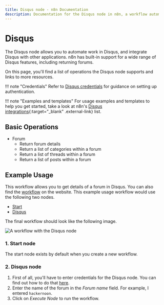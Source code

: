 ```yaml
---
title: Disqus node - n8n Documentation
description: Documentation for the Disqus node in n8n, a workflow automation platform. Includes details of operations and configuration, and links to examples and credentials information.
---
```


# Disqus

The Disqus node allows you to automate work in Disqus, and integrate Disqus with other applications. n8n has built-in support for a wide range of Disqus features, including returning forums.

On this page, you'll find a list of operations the Disqus node supports and links to more resources.

!!! note "Credentials"
    Refer to [Disqus credentials](/integrations/builtin/credentials/disqus/) for guidance on setting up authentication. 

!!! note "Examples and templates"
    For usage examples and templates to help you get started, take a look at n8n's [Disqus integrations](https://n8n.io/integrations/disqus/){:target="_blank" .external-link} list.


## Basic Operations

* Forum
    * Return forum details
    * Return a list of categories within a forum
    * Return a list of threads within a forum
    * Return a list of posts within a forum

## Example Usage

This workflow allows you to get details of a forum in Disqus. You can also find the [workflow](https://n8n.io/workflows/493) on the website. This example usage workflow would use the following two nodes.
- [Start](/integrations/builtin/core-nodes/n8n-nodes-base.start/)
- [Disqus]()

The final workflow should look like the following image.

![A workflow with the Disqus node](/_images/integrations/builtin/app-nodes/disqus/workflow.png)

### 1. Start node

The start node exists by default when you create a new workflow.

### 2. Disqus node

1. First of all, you'll have to enter credentials for the Disqus node. You can find out how to do that [here](/integrations/builtin/credentials/disqus/).
2. Enter the name of the forum in the *Forum name* field. For example, I entered `hackernoon`.
3. Click on *Execute Node* to run the workflow.

